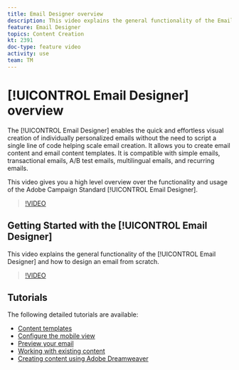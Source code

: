 ```yaml
---
title: Email Designer overview
description: This video explains the general functionality of the Email Designer and how to design an email from scratch.This page lists all available feature videos for the Adobe Campaign email designer
feature: Email Designer 
topics: Content Creation
kt: 2391
doc-type: feature video
activity: use
team: TM
---
```


# [!UICONTROL Email Designer] overview

The [!UICONTROL Email Designer] enables the quick and effortless visual creation of individually personalized emails without the need to script a single line of code helping scale email creation.   It allows you to create email content and email content templates. It is compatible with simple emails, transactional emails, A/B test emails, multilingual emails, and recurring emails.  

This video gives you a high level overview over the functionality and usage of the Adobe Campaign Standard [!UICONTROL Email Designer].

>[!VIDEO](https://video.tv.adobe.com/v/22771?quality=12)

## Getting Started with the [!UICONTROL Email Designer]

This video explains the general functionality of the [!UICONTROL Email Designer] and how to design an email from scratch.

>[!VIDEO](https://video.tv.adobe.com/v/25912?quality=12)

## Tutorials

The following detailed tutorials are available:

* [Content templates](/help/designing-content/email-designer/email-content-templates.md)
* [Configure the mobile view](/help/designing-content/email-designer/configure-the-mobile-view.md)
* [Preview your email](/help/designing-content/email-designer/preview-your-email.md)
* [Working with existing content](/help/designing-content/email-designer/working-with-existing-content.md)
* [Creating content using Adobe Dreamweaver](/help/designing-content/email-designer/dreamweaver-integration.md)
